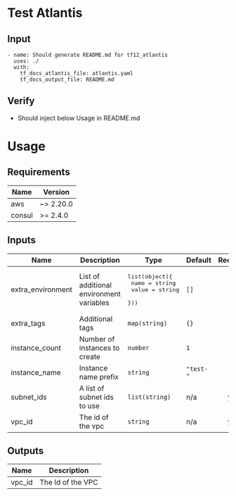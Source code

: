# Test Atlantis

## Input
```
- name: Should generate README.md for tf12_atlantis
  uses: ./
  with:
    tf_docs_atlantis_file: atlantis.yaml
    tf_docs_output_file: README.md
```

## Verify
- Should inject below Usage in README.md

# Usage
<!--- BEGIN_TF_DOCS --->
## Requirements

| Name | Version |
|------|---------|
| aws | ~> 2.20.0 |
| consul | >= 2.4.0 |

## Inputs

| Name | Description | Type | Default | Required |
|------|-------------|------|---------|:--------:|
| extra\_environment | List of additional environment variables | <pre>list(object({<br>    name  = string<br>    value = string<br>  }))</pre> | `[]` | no |
| extra\_tags | Additional tags | `map(string)` | `{}` | no |
| instance\_count | Number of instances to create | `number` | `1` | no |
| instance\_name | Instance name prefix | `string` | `"test-"` | no |
| subnet\_ids | A list of subnet ids to use | `list(string)` | n/a | yes |
| vpc\_id | The id of the vpc | `string` | n/a | yes |

## Outputs

| Name | Description |
|------|-------------|
| vpc\_id | The Id of the VPC |

<!--- END_TF_DOCS --->
